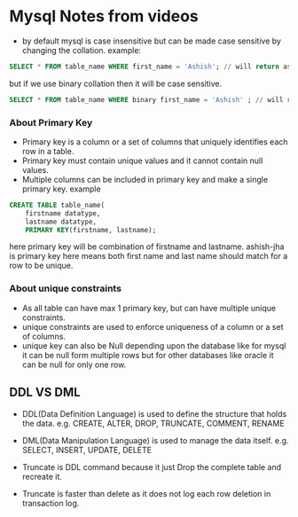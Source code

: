 # Mysql Notes from videos
- by default mysql is case insensitive but can be made case sensitive by changing the collation.
example:
```sql
SELECT * FROM table_name WHERE first_name = 'Ashish'; // will return ashish, ASHISH, aSHISH etc.
```
but if we use binary collation then it will be case sensitive.
```sql
SELECT * FROM table_name WHERE binary first_name = 'Ashish' ; // will return only Ashish
```


### About Primary Key
- Primary key is a column or a set of columns that uniquely identifies each row in a table.
- Primary key must contain unique values and it cannot contain null values.
- Multiple columns can be included in primary key and make a single primary key.
example
```sql
CREATE TABLE table_name(
    firstname datatype,
    lastname datatype,
    PRIMARY KEY(firstname, lastname);
```
here primary key will be combination of firstname and lastname. ashish-jha  is primary key here means both first name and last name should match for a row to be unique.

### About unique constraints
- As all table can have max 1 primary key, but can have multiple unique constraints.
- unique constraints are used to enforce uniqueness of a column or a set of columns.
- unique key can also be Null depending upon the database like for mysql it can be null form multiple rows but for other
databases like oracle it can be null for only one row.

## DDL VS DML
- DDL(Data Definition Language) is used to define the structure that holds the data. e.g. CREATE, ALTER, DROP, TRUNCATE, COMMENT, RENAME

- DML(Data Manipulation Language) is used to manage the data itself. e.g. SELECT, INSERT, UPDATE, DELETE

- Truncate is DDL command because it just Drop the complete table and recreate it.
- Truncate is faster than delete as it does not log each row deletion in transaction log.